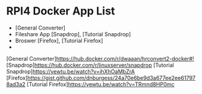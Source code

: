 # RPI4 Docker App List

* [General Converter]
* Fileshare App [Snapdrop], [Tutorial Snapdrop]
* Broswer [Firefox], [Tutorial Firefox]
*

[General Converter]<https://hub.docker.com/r/dwaaan/hrconvert2-docker#!>
[Snapdrop]<https://hub.docker.com/r/linuxserver/snapdrop>
[Tutorial Snapdrop]<https://yewtu.be/watch?v=ihXhOaMbZrA>
[Firefox]<https://gist.github.com/dnburgess/24a70e6be9d3a677ee2ee617978ad3a2>
[Tutorial Firefox]<https://yewtu.be/watch?v=TRmnd8HP0mc>
